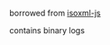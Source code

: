 borrowed from [isoxml-js](https://github.com/dev4Agriculture/isoxml-js/blob/d1ff5e1cecf88f7414f7113762673be0c0dc4c21/data/2021-04-09T15_33_26_taskdata.zip)

contains binary logs